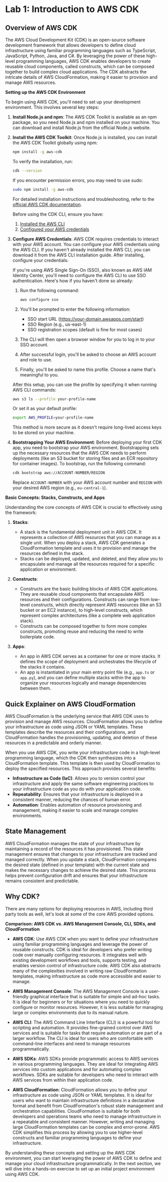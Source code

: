 # Lab 1: Introduction to AWS CDK

## Overview of AWS CDK

The AWS Cloud Development Kit (CDK) is an open-source software development framework that allows developers to define cloud infrastructure using familiar programming languages such as TypeScript, JavaScript, Python, Java, and C#. By leveraging the power of these high-level programming languages, AWS CDK enables developers to create reusable cloud components, called constructs, which can be composed together to build complex cloud applications. The CDK abstracts the intricate details of AWS CloudFormation, making it easier to provision and manage AWS resources.

**Setting up the AWS CDK Environment**

To begin using AWS CDK, you'll need to set up your development environment. This involves several key steps:

1. **Install Node.js and npm**: The AWS CDK Toolkit is available as an npm package, so you need Node.js and npm installed on your machine. You can download and install Node.js from the official Node.js website.

2. **Install the AWS CDK Toolkit**: Once Node.js is installed, you can install the AWS CDK Toolkit globally using npm:

   ```bash
   npm install -g aws-cdk
   ```

   To verify the installation, run:

   ```bash
   cdk --version
   ```

   If you encounter permission errors, you may need to use sudo:

   ```bash
   sudo npm install -g aws-cdk
   ```

   For detailed installation instructions and troubleshooting, refer to the [official AWS CDK documentation](https://docs.aws.amazon.com/cdk/v2/guide/getting_started.html#getting_started_install).

   Before using the CDK CLI, ensure you have:

   1. [Installed the AWS CLI](https://docs.aws.amazon.com/cli/latest/userguide/getting-started-install.html)
   2. [Configured your AWS credentials](https://docs.aws.amazon.com/cli/latest/userguide/cli-configure-quickstart.html)

3. **Configure AWS Credentials**: AWS CDK requires credentials to interact with your AWS account. You can configure your AWS credentials using the AWS CLI. If you haven't already installed the AWS CLI, you can download it from the AWS CLI installation guide. After installing, configure your credentials:

   If you're using AWS Single Sign-On (SSO), also known as AWS IAM Identity Center, you'll need to configure the AWS CLI to use SSO authentication. Here's how if you haven't done so already:

   1. Run the following command:

      ```bash
      aws configure sso
      ```

   2. You'll be prompted to enter the following information:

      - SSO start URL (https://your-domain.awsapps.com/start)
      - SSO Region (e.g., us-east-1)
      - SSO registration scopes (default is fine for most cases)

   3. The CLI will then open a browser window for you to log in to your SSO account.

   4. After successful login, you'll be asked to choose an AWS account and role to use.

   5. Finally, you'll be asked to name this profile. Choose a name that's meaningful to you.

   After this setup, you can use the profile by specifying it when running AWS CLI commands:

   ```bash
   aws s3 ls --profile your-profile-name
   ```

   Or set it as your default profile:

   ```bash
   export AWS_PROFILE=your-profile-name
   ```

   This method is more secure as it doesn't require long-lived access keys to be stored on your machine.

4. **Bootstrapping Your AWS Environment**: Before deploying your first CDK app, you need to bootstrap your AWS environment. Bootstrapping sets up the necessary resources that the AWS CDK needs to perform deployments (like an S3 bucket for storing files and an ECR repository for container images). To bootstrap, run the following command:
   ```bash
   cdk bootstrap aws://ACCOUNT-NUMBER/REGION
   ```
   Replace `ACCOUNT-NUMBER` with your AWS account number and `REGION` with your desired AWS region (e.g., `eu-central-1`).

**Basic Concepts: Stacks, Constructs, and Apps**

Understanding the core concepts of AWS CDK is crucial to effectively using the framework:

1. **Stacks**:

   - A stack is the fundamental deployment unit in AWS CDK. It represents a collection of AWS resources that you can manage as a single unit. When you deploy a stack, AWS CDK generates a CloudFormation template and uses it to provision and manage the resources defined in the stack.
   - Stacks can be deployed, updated, and deleted, and they allow you to encapsulate and manage all the resources required for a specific application or environment.

2. **Constructs**:

   - Constructs are the basic building blocks of AWS CDK applications. They are reusable cloud components that encapsulate AWS resources and their configurations. Constructs can range from low-level constructs, which directly represent AWS resources (like an S3 bucket or an EC2 instance), to high-level constructs, which represent complex architectures (like a complete web application stack).
   - Constructs can be composed together to form more complex constructs, promoting reuse and reducing the need to write boilerplate code.

3. **Apps**:
   - An app in AWS CDK serves as a container for one or more stacks. It defines the scope of deployment and orchestrates the lifecycle of the stacks it contains.
   - An app is instantiated in your main entry point file (e.g., `app.ts` or `app.py`), and you can define multiple stacks within the app to organize your resources logically and manage dependencies between them.

## Quick Explainer on AWS CloudFormation

AWS CloudFormation is the underlying service that AWS CDK uses to provision and manage AWS resources. CloudFormation allows you to define your infrastructure as code using JSON or YAML templates. These templates describe the resources and their configurations, and CloudFormation handles the provisioning, updating, and deletion of these resources in a predictable and orderly manner.

When you use AWS CDK, you write your infrastructure code in a high-level programming language, which the CDK then synthesizes into a CloudFormation template. This template is then used by CloudFormation to deploy the specified resources. This approach provides several benefits:

- **Infrastructure as Code (IaC)**: Allows you to version control your infrastructure and apply the same software engineering practices to your infrastructure code as you do with your application code.
- **Repeatability**: Ensures that your infrastructure is deployed in a consistent manner, reducing the chances of human error.
- **Automation**: Enables automation of resource provisioning and management, making it easier to scale and manage complex environments.

## State Management

AWS CloudFormation manages the state of your infrastructure by maintaining a record of the resources it has provisioned. This state management ensures that changes to your infrastructure are tracked and managed correctly. When you update a stack, CloudFormation compares the desired state (defined in your template) with the current state and makes the necessary changes to achieve the desired state. This process helps prevent configuration drift and ensures that your infrastructure remains consistent and predictable.

## Why CDK?

There are many options for deploying resources in AWS, including third party tools as well, let's look at some of the core AWS provided options.

**Comparison: AWS CDK vs. AWS Management Console, CLI, SDKs, and CloudFormation**

- **AWS CDK**: Use AWS CDK when you want to define your infrastructure using familiar programming languages and leverage the power of reusable constructs. CDK is ideal for developers who prefer writing code over manually configuring resources. It integrates well with existing development workflows and tools, supports testing, and enables version control of infrastructure code. AWS CDK also abstracts many of the complexities involved in writing raw CloudFormation templates, making infrastructure as code more accessible and easier to manage.

- **AWS Management Console**: The AWS Management Console is a user-friendly graphical interface that is suitable for simple and ad-hoc tasks. It is ideal for beginners or for situations where you need to quickly configure or monitor resources. However, it is less suitable for managing large or complex environments due to its manual nature.

- **AWS CLI**: The AWS Command Line Interface (CLI) is a powerful tool for scripting and automation. It provides fine-grained control over AWS services and is suitable for tasks that require automation or are part of a larger workflow. The CLI is ideal for users who are comfortable with command-line interfaces and need to manage resources programmatically.

- **AWS SDKs**: AWS SDKs provide programmatic access to AWS services in various programming languages. They are ideal for integrating AWS services into custom applications and for automating complex workflows. SDKs are suitable for developers who need to interact with AWS services from within their application code.

- **AWS CloudFormation**: CloudFormation allows you to define your infrastructure as code using JSON or YAML templates. It is ideal for users who want to maintain infrastructure definitions in a declarative format and benefit from CloudFormation's robust state management and orchestration capabilities. CloudFormation is suitable for both developers and operations teams who need to manage infrastructure in a repeatable and consistent manner. However, writing and managing large CloudFormation templates can be complex and error-prone. AWS CDK simplifies this process by allowing you to use higher-level constructs and familiar programming languages to define your infrastructure.

By understanding these concepts and setting up the AWS CDK environment, you can start leveraging the power of AWS CDK to define and manage your cloud infrastructure programmatically. In the next section, we will dive into a hands-on exercise to set up an initial project environment using AWS CDK.
